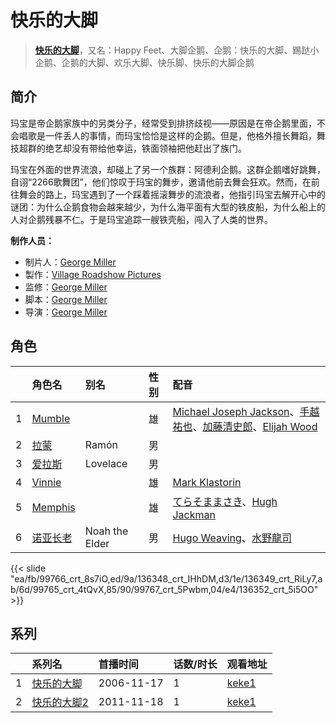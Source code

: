 # 快乐的大脚


> <u>**[快乐的大脚](https://bgm.tv/subject/36067)**</u>，又名：Happy Feet、大脚企鹅、企鹅：快乐的大脚、踢跶小企鹅、企鹅的大脚、欢乐大脚、快乐脚、快乐的大脚企鹅

## 简介

玛宝是帝企鹅家族中的另类分子，经常受到排挤歧视——原因是在帝企鹅里面，不会唱歌是一件丢人的事情，而玛宝恰恰是这样的企鹅。但是，他格外擅长舞蹈，舞技超群的绝艺却没有带给他幸运，铁面领袖把他赶出了族门。  

玛宝在外面的世界流浪，却碰上了另一个族群：阿德利企鹅。这群企鹅嗜好跳舞，自诩“2266歌舞团”，他们惊叹于玛宝的舞步，邀请他前去舞会狂欢。然而，在前往舞会的路上，玛宝遇到了一个踩着摇滚舞步的流浪者，他指引玛宝去解开心中的谜团：为什么企鹅食物会越来越少，为什么海平面有大型的铁皮船，为什么船上的人对企鹅残暴不仁。于是玛宝追踪一艘铁壳船，闯入了人类的世界。

**制作人员：**
- 制片人：[George Miller](https://bgm.tv/person/54749)
- 製作：[Village Roadshow Pictures](https://bgm.tv/person/58746)
- 监修：[George Miller](https://bgm.tv/person/54749)
- 脚本：[George Miller](https://bgm.tv/person/54749)
- 导演：[George Miller](https://bgm.tv/person/54749)

## 角色

|     |   角色名   |   别名  | 性别 |  配音  |
|:--- |:------  |:----      |:---  |:--   |
| 1 | [Mumble](https://bgm.tv/character/99766) |  | 雄 | [Michael Joseph Jackson](https://bgm.tv/person/16283)、[手越祐也](https://bgm.tv/person/21751)、[加藤清史郎](https://bgm.tv/person/24299)、[Elijah Wood](https://bgm.tv/person/41654) |
| 2 | [拉蒙](https://bgm.tv/character/136348) | Ramón | 男 |  |
| 3 | [爱拉斯](https://bgm.tv/character/136349) | Lovelace | 男 |  |
| 4 | [Vinnie](https://bgm.tv/character/99765) |  | 雄 | [Mark Klastorin](https://bgm.tv/person/42926) |
| 5 | [Memphis](https://bgm.tv/character/99767) |  | 雄 | [てらそままさき](https://bgm.tv/person/5617)、[Hugh Jackman](https://bgm.tv/person/38726) |
| 6 | [诺亚长老](https://bgm.tv/character/136352) | Noah the Elder | 男 | [Hugo Weaving](https://bgm.tv/person/40558)、[水野龍司](https://bgm.tv/person/46864) |

{{< slide "ea/fb/99766_crt_8s7iO,ed/9a/136348_crt_IHhDM,d3/1e/136349_crt_RiLy7,ab/6d/99765_crt_4tQvX,85/90/99767_crt_5Pwbm,04/e4/136352_crt_5i5OO" >}}

## 系列

|     | 系列名    | 首播时间       | 话数/时长 | 观看地址                                                  |
| :-- | :----- | :--------- | :---- | :---------------------------------------------------- |
| 1   |[快乐的大脚](https://bgm.tv/subject/36067)| 2006-11-17 | 1     | [keke1](https://www.keke1.app/play/5680-4-32967.html) |
| 2   |[快乐的大脚2](https://bgm.tv/subject/67801)| 2011-11-18 | 1     | [keke1](https://www.keke1.app/play/2039-4-8392.html)  |




